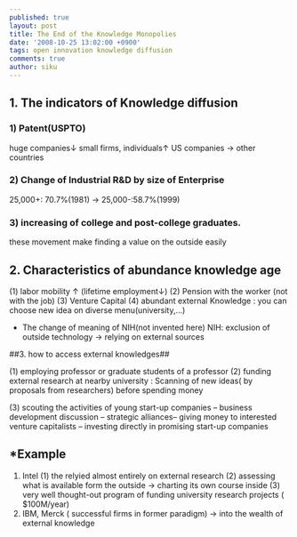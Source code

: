 ```yaml
---
published: true
layout: post
title: The End of the Knowledge Monopolies
date: '2008-10-25 13:02:00 +0900'
tags: open innovation knowledge diffusion
comments: true
author: siku
---
```

## 1. The indicators of Knowledge diffusion

### 1) Patent(USPTO)
huge companies↓ small firms, individuals↑
US companies → other countries

### 2) Change of Industrial R&D by size of Enterprise
25,000+: 70.7%(1981) → 25,000-:58.7%(1999)

### 3) increasing of college and post-college graduates.
these movement make finding a value on the outside easily

## 2. Characteristics of abundance knowledge age
(1) labor mobility ↑ (lifetime employment↓)
(2) Pension with the worker (not with the job)
(3) Venture Capital
(4) abundant external Knowledge
: you can choose new idea on diverse menu(university,…)

* The change of meaning of NIH(not invented here)
NIH: exclusion of outside technology → relying on external sources

##3. how to access external knowledges##

(1) employing professor or graduate students of a professor
(2) funding external research at nearby university
: Scanning of new ideas( by proposals from researchers) before spending money

(3) scouting the activities of young start-up companies
– business development discussion
– strategic alliances– giving money to interested venture capitalists
– investing directly in promising start-up companies

## *Example

1) Intel
(1) the relyied almost entirely on external research
(2) assessing what is available form the outside → charting its own course inside
(3) very well thought-out program of funding university research projects
( $100M/year)
2) IBM, Merck ( successful firms in former paradigm)
→ into the wealth of external knowledge
